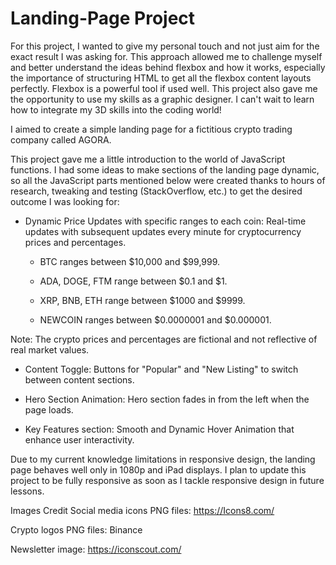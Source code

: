 # Landing-Page Project

For this project, I wanted to give my personal touch and not just aim for the exact result I was asking for. This approach allowed me to challenge myself and better understand the ideas behind flexbox and how it works, especially the importance of structuring HTML to get all the flexbox content layouts perfectly. Flexbox is a powerful tool if used well. This project also gave me the opportunity to use my skills as a graphic designer. I can't wait to learn how to integrate my 3D skills into the coding world!

I aimed to create a simple landing page for a fictitious crypto trading company called AGORA.

This project gave me a little introduction to the world of JavaScript functions. I had some ideas to make sections of the landing page dynamic, so all the JavaScript parts mentioned below were created thanks to hours of research, tweaking and testing (StackOverflow, etc.) to get the desired outcome I was looking for:

- Dynamic Price Updates with specific ranges to each coin: Real-time updates with subsequent updates every minute for cryptocurrency prices and percentages.
    
    * BTC ranges between $10,000 and $99,999.

    * ADA, DOGE, FTM range between $0.1 and $1.

    * XRP, BNB, ETH range between $1000 and $9999.

    * NEWCOIN ranges between $0.0000001 and $0.000001.

Note: The crypto prices and percentages are fictional and not reflective of real market values.

- Content Toggle: Buttons for "Popular" and "New Listing" to switch between content sections.

- Hero Section Animation: Hero section fades in from the left when the page loads.

- Key Features section: Smooth and Dynamic Hover Animation that enhance user interactivity.


Due to my current knowledge limitations in responsive design, the landing page behaves well only in 1080p and iPad displays. I plan to update this project to be fully responsive as soon as I tackle responsive design in future lessons.

Images Credit
Social media icons PNG files: https://Icons8.com/

Crypto logos PNG files: Binance

Newsletter image: https://iconscout.com/

